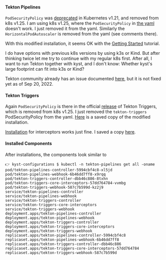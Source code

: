 #### Tekton Pipelines
`PodSecurityPolicy` was [deprecated](https://kubernetes.io/docs/concepts/security/pod-security-policy/) in Kubernetes v1.21, and removed from k8s v1.25.
I am using k8s v1.25, where the `PodSecurityPolicy` in [the yaml](./pipelines.yaml) doesn't work.
I just removed it from the yaml.
Similarly the `HorizontalPodAutoscaler` is removed from the yaml (see comments there).

With this modified installation, it seems OK with the [Getting Started](https://tekton.dev/docs/getting-started/) tutorial.

I do have options with previous k8s versions by using k3s or Kind. But after thinking twice let me try to continue with my regular k8s first. After all, I want to run Tekton together with kyst, and I don't know: Whether kyst's large footprint can fit into k3s or Kind?

Tekton community already has an issue documented [here](https://github.com/tektoncd/pipeline/issues/4112), but it is not fixed yet as of Sep 20, 2022.

#### Tekton Triggers
Again `PodSecurityPolicy` is there in the official [release](https://storage.googleapis.com/tekton-releases/triggers/latest/release.yaml) of Tekton Triggers, which is removed from k8s v1.25.
I just removed the `tekton-triggers` PodSecurityPolicy from the yaml.
[Here](./triggers.yaml) is a saved copy of the modified installation.

[Installation](https://storage.googleapis.com/tekton-releases/triggers/latest/interceptors.yaml) for interceptors works just fine.
I saved a copy [here](./interceptors.yaml).

#### Installed Components
After installations, the components look similar to
```console
👉 kyst-configurations $ kubectl -n tekton-pipelines get all -oname
pod/tekton-pipelines-controller-5994cbf4c8-xl5jd
pod/tekton-pipelines-webhook-6b46dd7ff8-x9rqq
pod/tekton-triggers-controller-dbb46c886-8txhn
pod/tekton-triggers-core-interceptors-57dd764784-vvmbg
pod/tekton-triggers-webhook-587c7b599d-kz2j9
service/tekton-pipelines-controller
service/tekton-pipelines-webhook
service/tekton-triggers-controller
service/tekton-triggers-core-interceptors
service/tekton-triggers-webhook
deployment.apps/tekton-pipelines-controller
deployment.apps/tekton-pipelines-webhook
deployment.apps/tekton-triggers-controller
deployment.apps/tekton-triggers-core-interceptors
deployment.apps/tekton-triggers-webhook
replicaset.apps/tekton-pipelines-controller-5994cbf4c8
replicaset.apps/tekton-pipelines-webhook-6b46dd7ff8
replicaset.apps/tekton-triggers-controller-dbb46c886
replicaset.apps/tekton-triggers-core-interceptors-57dd764784
replicaset.apps/tekton-triggers-webhook-587c7b599d
```